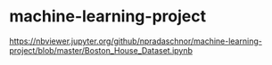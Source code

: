 # machine-learning-project

https://nbviewer.jupyter.org/github/npradaschnor/machine-learning-project/blob/master/Boston_House_Dataset.ipynb
